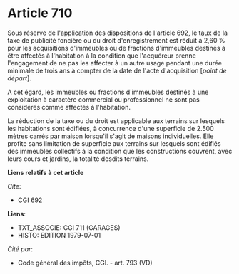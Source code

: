 # Article 710

Sous réserve de l'application des dispositions de l'article 692, le taux de la taxe de publicité foncière ou du droit
d'enregistrement est réduit à 2,60 % pour les acquisitions d'immeubles ou de fractions d'immeubles destinés à être affectés à
l'habitation à la condition que l'acquéreur prenne l'engagement de ne pas les affecter à un autre usage pendant une durée
minimale de trois ans à compter de la date de l'acte d'acquisition [*point de départ*].

A cet égard, les immeubles ou fractions d'immeubles destinés à une exploitation à caractère commercial ou professionnel ne
sont pas considérés comme affectés à l'habitation.

La réduction de la taxe ou du droit est applicable aux terrains sur lesquels les habitations sont édifiées, à concurrence
d'une superficie de 2.500 mètres carrés par maison lorsqu'il s'agit de maisons individuelles. Elle profite sans limitation de
superficie aux terrains sur lesquels sont édifiés des immeubles collectifs à la condition que les constructions couvrent,
avec leurs cours et jardins, la totalité desdits terrains.

**Liens relatifs à cet article**

_Cite_:

  - CGI 692

**Liens**:

  - TXT_ASSOCIE: CGI 711 (GARAGES)
  - HISTO: EDITION 1979-07-01

_Cité par_:

  - Code général des impôts, CGI. - art. 793 (VD)
